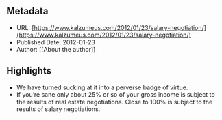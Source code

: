 ## Metadata
* URL: [https://www.kalzumeus.com/2012/01/23/salary-negotiation/](https://www.kalzumeus.com/2012/01/23/salary-negotiation/)
* Published Date: 2012-01-23
* Author: [[About the author]]

## Highlights
* We have turned sucking at it into a perverse badge of virtue.
* If you’re sane only about 25% or so of your gross income is subject to the results of real estate negotiations. Close to 100% is subject to the results of salary negotiations.